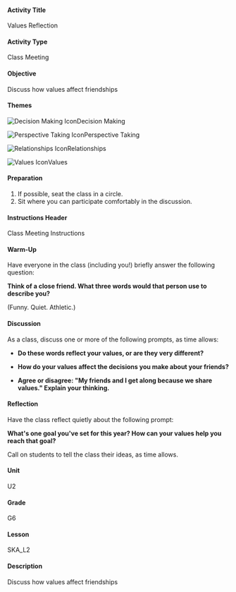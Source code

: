 #### Activity Title
Values Reflection
#### Activity Type
Class Meeting
#### Objective
Discuss how values affect friendships
#### Themes
![Decision Making Icon](http://v5cmservice.secondstep.org/MS3TP_IMAGES/SKILLS/SKILLS_SMALL_IMAGES/decision-making-sm.png)Decision Making
 
![Perspective Taking Icon](http://v5cmservice.secondstep.org/MS3TP_IMAGES/SKILLS/SKILLS_SMALL_IMAGES/perspective-taking-sm.png)Perspective Taking
 
![Relationships Icon](http://v5cmservice.secondstep.org/MS3TP_IMAGES/SKILLS/SKILLS_SMALL_IMAGES/relationships-sm.png)Relationships
 
![Values Icon](http://v5cmservice.secondstep.org/MS3TP_IMAGES/SKILLS/SKILLS_SMALL_IMAGES/values-sm.png)Values
 

#### Preparation
1. If possible, seat the class in a circle.
2. Sit where you can participate comfortably in the discussion.

#### Instructions Header
Class Meeting Instructions
#### Warm-Up
Have everyone in the class (including you!) briefly answer the following question:

**Think of a close friend. What three words would that person use to describe you?**

(Funny. Quiet. Athletic.)
#### Discussion
As a class, discuss one or more of the following prompts, as time allows:


-  **Do these words reflect your values, or are they very different?**

-  **How do your values affect the decisions you make about your friends?**

-  **Agree or disagree: "My friends and I get along because we share values." Explain your thinking.**
#### Reflection
Have the class reflect quietly about the following prompt:

**What's one goal you've set for this year? How can your values help you reach that goal?**

Call on students to tell the class their ideas, as time allows.
#### Unit
U2
#### Grade
G6
#### Lesson
SKA_L2
#### Description
Discuss how values affect friendships
